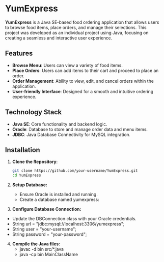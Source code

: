 # YumExpress
**YumExpress** is a Java SE-based food ordering application that allows users to browse food items, place orders, and manage their selections. This project was developed as an individual project using Java, focusing on creating a seamless and interactive user experience.

## Features
- **Browse Menu**: Users can view a variety of food items.
- **Place Orders**: Users can add items to their cart and proceed to place an order.
- **Order Management**: Ability to view, edit, and cancel orders within the application.
- **User-friendly Interface**: Designed for a smooth and intuitive ordering experience.

## Technology Stack
- **Java SE**: Core functionality and backend logic.
- **Oracle**: Database to store and manage order data and menu items.
- **JDBC**: Java Database Connectivity for MySQL integration.

## Installation

1. **Clone the Repository**:
   ```bash
   git clone https://github.com/your-username/YumExpress.git
   cd YumExpress

2. **Setup Database:**
   - Ensure Oracle is installed and running.
   - Create a database named yumexpress:
     
3. **Configure Database Connection:**
  - Update the DBConnection class with your Oracle credentials.
  - String url = "jdbc:mysql://localhost:3306/yumexpress";
  - String user = "your-username";
  - String password = "your-password";
   
4. **Compile the Java files:**
   - javac -d bin src/*.java
   - java -cp bin MainClassName
